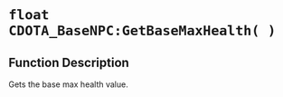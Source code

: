 # `float CDOTA_BaseNPC:GetBaseMaxHealth( )`
## Function Description
Gets the base max health value.
